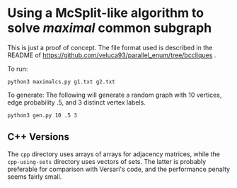 # Using a McSplit-like algorithm to solve *maximal* common subgraph

This is just a proof of concept.  The file format used is described
in the README of https://github.com/veluca93/parallel_enum/tree/bccliques .

To run:

```
python3 maximalcs.py g1.txt g2.txt
```

To generate:  The following will generate a random graph with 10
vertices, edge probability .5, and 3 distinct vertex labels.

```
python3 gen.py 10 .5 3
```

## C++ Versions

The `cpp` directory uses arrays of arrays for adjacency matrices, while
the `cpp-using-sets` directory uses vectors of sets.  The latter is
probably preferable for comparison with Versari's code, and the performance
penalty seems fairly small.
